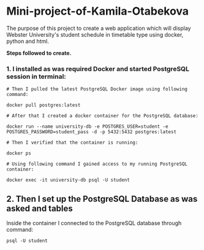 
# Mini-project-of-Kamila-Otabekova

The purpose of this project to create a web application which will display Webster University's student schedule in timetable type using docker, python and html.

**Steps followed to create.**

### 1. I installed as was required Docker and started PostgreSQL session in terminal:

```
# Then I pulled the latest PostgreSQL Docker image using following command:

docker pull postgres:latest

# After that I created a docker container for the PostgreSQL database:

docker run --name university-db -e POSTGRES_USER=student -e POSTGRES_PASSWORD=student_pass -d -p 5432:5432 postgres:latest

# Then I verified that the container is running:

docker ps

# Using following command I gained access to my running PostgreSQL container:

docker exec -it university-db psql -U student

```
## 2. Then I set up the PostgreSQL Database as was asked and tables

Inside the container I connected to the PostgreSQL database through command:
```
psql -U student
```
